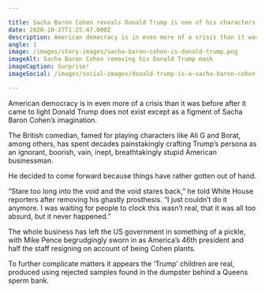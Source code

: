 ```yaml
---

title: Sacha Baron Cohen reveals Donald Trump is one of his characters
date: 2020-10-27T1:25:47.000Z
description: American democracy is in even more of a crisis than it was before after it came to light Donald Trump does not exist except as a figment of Sacha Baron Cohen’s imagination.
angle: 1
image: /images/story-images/sacha-baron-cohen-is-donald-trump.png
imageAlt: Sacha Baron Cohen removing his Donald Trump mask
imageCaption: Surprise!
imageSocial: /images/social-images/donald-trump-is-a-sacha-baron-cohen-character.png

---
```


American democracy is in even more of a crisis than it was before after it came to light Donald Trump does not exist except as a figment of Sacha Baron Cohen’s imagination.

The British comedian, famed for playing characters like Ali G and Borat, among others, has spent decades painstakingly crafting Trump’s persona as an ignorant, boorish, vain, inept, breathtakingly stupid American businessman.

He decided to come forward because things have rather gotten out of hand.

“Stare too long into the void and the void stares back,” he told White House reporters after removing his ghastly prosthesis. “I just couldn’t do it anymore. I was waiting for people to clock this wasn’t real, that it was all too absurd, but it never happened.”

The whole business has left the US government in something of a pickle, with Mike Pence begrudgingly sworn in as America’s 46th president and half the staff resigning on account of being Cohen plants.

To further complicate matters it appears the ‘Trump’ children are real, produced using rejected samples found in the dumpster behind a Queens sperm bank.